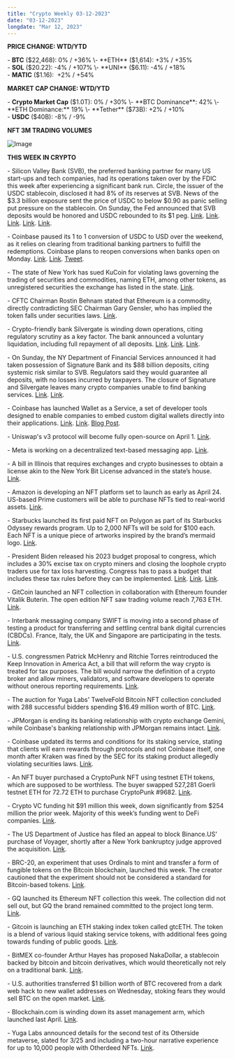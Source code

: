 ```yaml
---
title: "Crypto Weekly 03-12-2023"
date: "03-12-2023"
longdate: "Mar 12, 2023"
---
```


**PRICE CHANGE: WTD/YTD**

\- **BTC** ($22,468): 0% / +36%  
\- **ETH** ($1,614): +3% / +35%  
\- **SOL** ($20.22): -4% / +107%  
\- **UNI** ($6.11): -4% / +18%  
\- **MATIC** ($1.16):  +2% / +54%

**MARKET CAP CHANGE: WTD/YTD**

\- **Crypto Market Cap** ($1.0T): 0% / +30%  
\- **BTC Dominance**: 42%  
\- **ETH Dominance:** 19%  
\- **Tether** ($73B): +2% / +10%  
\- **USDC** ($40B): -8% / -9%  


**NFT 3M TRADING VOLUMES**

![Image](/images/03-12-2023-1.png)


**THIS WEEK IN CRYPTO**

\- Silicon Valley Bank (SVB), the preferred banking partner for many US start-ups and tech companies, had its operations taken over by the FDIC this week after experiencing a significant bank run. Circle, the issuer of the USDC stablecoin, disclosed it had 8% of its reserves at SVB. News of the $3.3 billion exposure sent the price of USDC to below $0.90 as panic selling put pressure on the stablecoin. On Sunday, the Fed announced that SVB deposits would be honored and USDC rebounded to its $1 peg. [Link](https://www.bloomberg.com/news/articles/2023-03-11/circle-s-usdc-stablecoin-shakiness-reverberates-in-crypto-world-of-defi-dai). [Link](https://decrypt.co/123164/california-financial-regulator-shutters-silicon-valley-bank). [Link](https://www.coindesk.com/business/2023/03/10/defi-protocol-curves-500m-stablecoin-pool-hammered-as-traders-flee-usdc/). [Link](https://www.coindesk.com/business/2023/03/10/crypto-wallets-withdraw-902m-usdc-from-centralized-exchanges-in-past-24-hours-amid-svb-silvergate-shutdowns/). [Link](https://techcrunch.com/2023/03/10/uncertainty-stands-around-multi-billion-usdc-empire-as-issuer-circle-held-reserves-at-silicon-valley-bank/).  
  
\- Coinbase paused its 1 to 1 conversion of USDC to USD over the weekend, as it relies on clearing from traditional banking partners to fulfill the redemptions. Coinbase plans to reopen conversions when banks open on Monday. [Link](https://www.theblock.co/post/218979/coinbase-halts-conversion-feature-between-u-s-dollars-and-usdc). [Link](https://www.coindesk.com/business/2023/03/11/coinbase-pauses-conversions-between-usdc-and-us-dollars-as-banking-crisis-roils-crypto/). [Tweet](https://twitter.com/coinbase/status/1634399032767307776).   
  
\- The state of New York has sued KuCoin for violating laws governing the trading of securities and commodities, naming ETH, among other tokens, as unregistered securities the exchange has listed in the state. [Link](https://www.theblock.co/post/218600/new-york-sues-kucoin-claims-ether-is-an-unregistered-security).   
  
\- CFTC Chairman Rostin Behnam stated that Ethereum is a commodity, directly contradicting SEC Chairman Gary Gensler, who has implied the token falls under securities laws. [Link](https://decrypt.co/123032/cftc-chair-says-ethereum-is-a-commodity-despite-genslers-bitcoin-only-position).   
  
\- Crypto-friendly bank Silvergate is winding down operations, citing regulatory scrutiny as a key factor. The bank announced a voluntary liquidation, including full repayment of all deposits. [Link](https://techcrunch.com/2023/03/09/silvergates-shiny-hinges-have-rusted-as-the-crypto-bank-plans-to-shut-down/). [Link](https://fortune.com/crypto/2023/03/08/cryptos-favorite-bank-falls-as-silvergate-announces-plans-to-wind-down-operations/). [Link](https://decrypt.co/123024/crypto-friendly-bank-silvergate-to-wind-down-operations).  
  
\- On Sunday, the NY Department of Financial Services announced it had taken possession of Signature Bank and its $88 billion deposits, citing systemic risk similar to SVB. Regulators said they would guarantee all deposits, with no losses incurred by taxpayers. The closure of Signature and Silvergate leaves many crypto companies unable to find banking services. [Link](https://fortune.com/crypto/2023/03/12/crypto-banking-options-dwindle-new-york-regulators-take-possession-signature/). [Link](https://www.theblock.co/post/219119/state-regulator-takes-control-of-signature-bank-federal-regulators-guarantee-deposits).   
  
\- Coinbase has launched Wallet as a Service, a set of developer tools designed to enable companies to embed custom digital wallets directly into their applications. [Link](https://techcrunch.com/2023/03/08/coinbase-launches-wallet-api-to-help-integrate-web2-0-devs-into-web3-world/). [Link](https://decrypt.co/122948/coinbase-announces-wallet-as-a-service-hints-at-household-name-partners). [Blog Post](https://www.coinbase.com/blog/coinbase-announces-wallet-as-a-service-now-any-company-can-seamlessly).   
  
\- Uniswap's v3 protocol will become fully open-source on April 1. [Link](https://www.theblock.co/post/218750/uniswap-v3-will-become-free-to-use-after-business-license-expires-on-april-1).   
  
\- Meta is working on a decentralized text-based messaging app. [Link](https://www.coindesk.com/web3/2023/03/10/facebook-parent-company-meta-exploring-decentralized-app-report/).   
  
\- A bill in Illinois that requires exchanges and crypto businesses to obtain a license akin to the New York Bit License advanced in the state’s house. [Link](https://blockworks.co/news/is-illinois-the-next-new-york-inside-the-new-il-crypto-bill).   
  
\- Amazon is developing an NFT platform set to launch as early as April 24. US-based Prime customers will be able to purchase NFTs tied to real-world assets. [Link](https://blockworks.co/news/amazon-nfts-real-world-assets-token).   
  
\- Starbucks launched its first paid NFT on Polygon as part of its Starbucks Odyssey rewards program. Up to 2,000 NFTs will be sold for $100 each. Each NFT is a unique piece of artworks inspired by the brand’s mermaid logo. [Link](https://decrypt.co/123088/starbucks-premium-nfts).   
  
\- President Biden released his 2023 budget proposal to congress, which includes a 30% excise tax on crypto miners and closing the loophole crypto traders use for tax loss harvesting. Congress has to pass a budget that includes these tax rules before they can be implemented. [Link](https://www.wsj.com/articles/biden-budget-to-propose-saving-hundreds-of-billions-by-cutting-drug-prices-fraud-5fa0f927). [Link](https://www.coindesk.com/policy/2023/03/09/us-treasury-department-proposes-30-excise-tax-on-crypto-mining-firms/). [Link](https://www.theblock.co/post/218549/biden-includes-crypto-tax-changes-in-2024-budget-request).   
  
\- GitCoin launched an NFT collection in collaboration with Ethereum founder Vitalik Buterin. The open edition NFT saw trading volume reach 7,763 ETH. [Link](https://www.coindesk.com/web3/2023/03/09/gitcoin-and-metalabel-vitalik-nft-collection-takes-top-spot-on-opensea/).  
  
\- Interbank messaging company SWIFT is moving into a second phase of testing a product for transferring and settling central bank digital currencies (CBDCs). France, Italy, the UK and Singapore are participating in the tests. [Link](https://www.coindesk.com/policy/2023/03/09/swift-to-start-phase-two-pilot-after-finding-value-in-cbdc/).  
  
\- U.S. congressmen Patrick McHenry and Ritchie Torres reintroduced the Keep Innovation in America Act, a bill that will reform the way crypto is treated for tax purposes. The bill would narrow the definition of a crypto broker and allow miners, validators, and software developers to operate without onerous reporting requirements. [Link](https://www.coindesk.com/policy/2023/03/07/us-lawmakers-to-reintroduce-crypto-tax-reform-bill-report/).   
  
\- The auction for Yuga Labs' TwelveFold Bitcoin NFT collection concluded with 288 successful bidders spending $16.49 million worth of BTC. [Link](https://decrypt.co/122836/yuga-twelvefold-bitcoin-nft-auction-raises-16-million).   
  
\- JPMorgan is ending its banking relationship with crypto exchange Gemini, while Coinbase's banking relationship with JPMorgan remains intact. [Link](https://www.coindesk.com/business/2023/03/08/jpmorgan-is-cutting-ties-with-crypto-exchange-gemini-source/).   
  
\- Coinbase updated its terms and conditions for its staking service, stating that clients will earn rewards through protocols and not Coinbase itself, one month after Kraken was fined by the SEC for its staking product allegedly violating securities laws. [Link](https://decrypt.co/123180/coinbase-updates-staking-service-regulatory-crackdown).   
  
\- An NFT buyer purchased a CryptoPunk NFT using testnet ETH tokens, which are supposed to be worthless. The buyer swapped 527,281 Goerli testnet ETH for 72.72 ETH to purchase CryptoPunk #9682. [Link](https://www.theblock.co/post/218570/cryptopunk-nft-bid-funded-with-527000-once-worthless-testnet-ether-tokens).   
  
\- Crypto VC funding hit $91 million this week, down significantly from $254 million the prior week. Majority of this week’s funding went to DeFi companies. [Link](https://blockworks.co/news/defi-new-favorite-vc-funding).   
  
\- The US Department of Justice has filed an appeal to block Binance.US' purchase of Voyager, shortly after a New York bankruptcy judge approved the acquisition. [Link](https://www.theblock.co/post/218682/us-doj-appeals-billion-dollar-binance-us-acquisition-of-voyager-assets).   
  
\- BRC-20, an experiment that uses Ordinals to mint and transfer a form of fungible tokens on the Bitcoin blockchain, launched this week. The creator cautioned that the experiment should not be considered a standard for Bitcoin-based tokens. [Link](https://decrypt.co/123123/people-are-minting-brc-20-meme-coins-on-bitcoin-via-ordinals).   
  
\- GQ launched its Ethereum NFT collection this week. The collection did not sell out, but GQ the brand remained committed to the project long term. [Link](https://decrypt.co/123105/gq-magazines-nft-drop-flops).   
  
\- Gitcoin is launching an ETH staking index token called gtcETH. The token is a blend of various liquid staking service tokens, with additional fees going towards funding of public goods. [Link](https://thedefiant.io/gitcoin-index-coop-gtceth/).   
  
\- BitMEX co-founder Arthur Hayes has proposed NakaDollar, a stablecoin backed by bitcoin and bitcoin derivatives, which would theoretically not rely on a traditional bank. [Link](https://www.coindesk.com/tech/2023/03/09/arthur-hayes-proposes-bitcoin-backed-nakadollar-which-would-rely-on-exchanges-to-maintain-dollar-peg/).  
  
\- U.S. authorities transferred $1 billion worth of BTC recovered from a dark web hack to new wallet addresses on Wednesday, stoking fears they would sell BTC on the open market. [Link](https://www.coindesk.com/markets/2023/03/09/us-governments-1b-bitcoin-transfer-spooks-investors-bitcoin-dips/).   
  
\- Blockchain.com is winding down its asset management arm, which launched last April. [Link](https://www.bloomberg.com/news/articles/2023-03-09/blockchain-com-to-wind-down-uk-based-crypto-asset-management-arm-bcam).   
  
\- Yuga Labs announced details for the second test of its Otherside metaverse, slated for 3/25 and including a two-hour narrative experience for up to 10,000 people with Otherdeed NFTs. [Link](https://www.coindesk.com/web3/2023/03/09/yuga-labs-otherside-metaverse-to-launch-second-trip-on-march-25/).